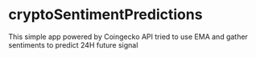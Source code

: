 # cryptoSentimentPredictions
This simple app powered by Coingecko API tried to use EMA and gather sentiments to predict 24H future signal
